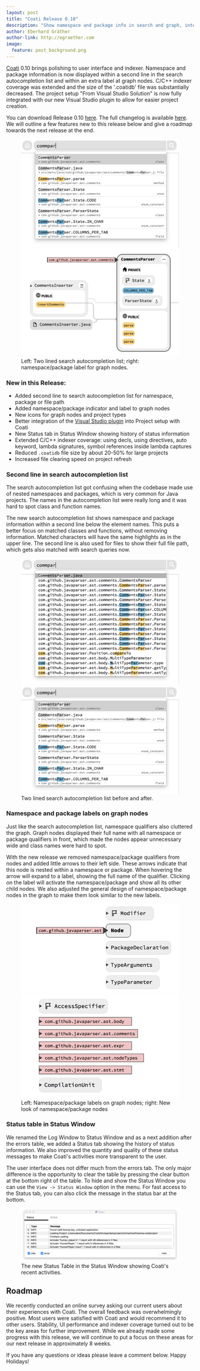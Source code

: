 ```yaml
---
layout: post
title: "Coati Release 0.10"
description: "Show namespace and package info in search and graph, integrated Visual Studio plugin with project setup, improved C++ indexer coverage, reduced .coatidb file size"
author: Eberhard Gräther
author-link: http://egraether.com
image:
  feature: post_background.png
---
```


[Coati](https://www.coati.io/) 0.10 brings polishing to user interface and indexer. Namespace and package information is now displayed within a second line in the search autocompletion list and within an extra label at graph nodes. C/C++ indexer coverage was extended and the size of the '.coatidb' file was substantially decreased. The project setup "From Visual Studio Solution" is now fully integrated with our new Visual Studio plugin to allow for easier project creation.

You can download Release 0.10 [here](https://www.coati.io/downloads/). The full changelog is available [here](https://github.com/CoatiSoftware/CoatiBugTracker). We will outline a few features new to this release below and give a roadmap towards the next release at the end.

<figure class="half bordered">
	<a href="../images/release_0_10/two_line_search.png">
		<img src="../images/release_0_10/two_line_search.png" alt="">
	</a>
	<a href="../images/release_0_10/namespace_label.png">
		<img src="../images/release_0_10/namespace_label.png" alt="">
	</a>
	<figcaption>Left: Two lined search autocompletion list; right: namespace/package label for graph nodes.</figcaption>
</figure>


### New in this Release:

* Added second line to search autocompletion list for namespace, package or file path
* Added namespace/package indicator and label to graph nodes
* New icons for graph nodes and project types
* Better integration of the [Visual Studio plugin](https://www.coati.io/documentation/#VisualStudio) into Project setup with Coati
* New Status tab in Status Window showing history of status information
* Extended C/C++ indexer coverage: using decls, using directives, auto keyword, lambda signatures, symbol references inside lambda captures
* Reduced ```.coatidb``` file size by about 20-50% for large projects
* Increased file clearing speed on project refresh


### Second line in search autocompletion list

The search autocompletion list got confusing when the codebase made use of nested namespaces and packages, which is very common for Java projects. The names in the autocompletion list were really long and it was hard to spot class and function names.

The new search autocompletion list shows namespace and package information within a second line below the element names. This puts a better focus on matched classes and functions, without removing information. Matched characters will have the same highlights as in the upper line. The second line is also used for files to show their full file path, which gets also matched with search queries now.

<figure class="half bordered">
	<a href="../images/release_0_10/two_line_search_before.png">
		<img src="../images/release_0_10/two_line_search_before.png" alt="">
	</a>
	<a href="../images/release_0_10/two_line_search.png">
		<img src="../images/release_0_10/two_line_search.png" alt="">
	</a>
	<figcaption>Two lined search autocompletion list before and after.</figcaption>
</figure>


### Namespace and package labels on graph nodes

Just like the search autocompletion list, namespace qualifiers also cluttered the graph. Graph nodes displayed their full name with all namespace or package qualifiers in front, which made the nodes appear unnecessary wide and class names were hard to spot.

With the new release we removed namespace/package qualifiers from nodes and added little arrows to their left side. These arrows indicate that this node is nested within a namespace or package. When hovering the arrow will expand to a label, showing the full name of the qualifier. Clicking on the label will activate the namespace/package and show all its other child nodes. We also adjusted the general design of namespace/package nodes in the graph to make them look similar to the new labels.

<figure class="half bordered">
	<a href="../images/release_0_10/namespace.png">
		<img src="../images/release_0_10/namespace.png" alt="">
	</a>
	<a href="../images/release_0_10/namespace_list.png">
		<img src="../images/release_0_10/namespace_list.png" alt="">
	</a>
	<figcaption>Left: Namespace/package labels on graph nodes; right: New look of namespace/package nodes</figcaption>
</figure>


### Status table in Status Window

We renamed the Log Window to Status Window and as a next addition after the errors table, we added a Status tab showing the history of status information. We also improved the quantity and quality of these status messages to make Coati's activities more transparent to the user.

The user interface does not differ much from the errors tab. The only major difference is the opportunity to clear the table by pressing the clear button at the bottom right of the table. To hide and show the Status Window you can use the ```View -> Status Window``` option in the menu. For fast access to the Status tab, you can also click the message in the status bar at the bottom.

<figure>
	<a href="../images/release_0_10/status_view.png">
		<img src="../images/release_0_10/status_view.png" alt="">
	</a>
	<figcaption>The new Status Table in the Status Window showing Coati's recent activities.</figcaption>
</figure>


## Roadmap

We recently conducted an online survey asking our current users about their experiences with Coati. The overall feedback was overwhelmingly positive. Most users were satisfied with Coati and would recommend it to other users. Stability, UI performance and indexer coverage turned out to be the key areas for further improvement. While we already made some progress with this release, we will continue to put a focus on these areas for our next release in approximately 8 weeks.

If you have any questions or ideas please leave a comment below.
Happy Holidays!

